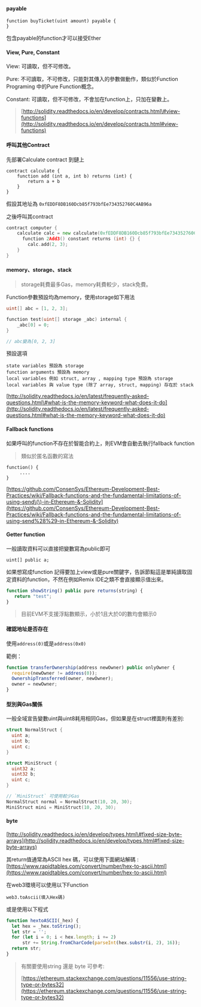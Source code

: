 #### payable

```
function buyTicket(uint amount) payable {
}
```

包含payable的function才可以接受Ether

#### View, Pure, Constant

View: 可讀取，但不可修改。

Pure: 不可讀取，不可修改，只能對其傳入的參數做動作，類似於Function Programing 中的Pure Function概念。

Constant: 可讀取，但不可修改，不會加在function上，只加在變數上。

> [http://solidity.readthedocs.io/en/develop/contracts.html\#view-functions](http://solidity.readthedocs.io/en/develop/contracts.html#view-functions)

#### 呼叫其他Contract

先部署Calculate contract 到鏈上

```
contract calculate {
    function add (int a, int b) returns (int) {
        return a + b
    }
}
```

假設其地址為 `0xfEDDF8DB160Dcb85f793bfEe734352760C4AB96a`

之後呼叫其contract

```go
contract computer {
    calculate calc = new calculate(0xfEDDF8DB160Dcb85f793bfEe734352760C4AB96a);
      function 2Add3() constant returns (int) {} {
        calc.add(2, 3);
    }
}
```

#### memory、storage、stack

> storage耗費最多Gas，memory耗費較少，stack免費。

Function參數預設均為memory，使用storage如下用法

```go
uint[] abc = [1, 2, 3];

function test(uint[] storage _abc) internal {
    _abc[0] = 0;
}

// abc變為[0, 2, 3]
```

預設選項

```
state variables 預設為 storage
function arguments 預設為 memory 
local variables 例如 struct, array , mapping type 預設為 storage
local variables 與 value type (除了 array, struct, mapping) 存在於 stack
```

[http://solidity.readthedocs.io/en/latest/frequently-asked-questions.html\#what-is-the-memory-keyword-what-does-it-do](http://solidity.readthedocs.io/en/latest/frequently-asked-questions.html#what-is-the-memory-keyword-what-does-it-do)

#### Fallback functions

如果呼叫的function不存在於智能合約上，則EVM會自動去執行fallback function

> 類似於匿名函數的寫法

```
function() {
     ....
}
```

[https://github.com/ConsenSys/Ethereum-Development-Best-Practices/wiki/Fallback-functions-and-the-fundamental-limitations-of-using-send\(\)-in-Ethereum-&-Solidity](https://github.com/ConsenSys/Ethereum-Development-Best-Practices/wiki/Fallback-functions-and-the-fundamental-limitations-of-using-send%28%29-in-Ethereum-&-Solidity)

#### Getter function

一般讀取資料可以直接把變數寫為public即可

```
uint[] public a;
```

如果想寫成function 記得要加上view或是pure關鍵字，告訴節點這是單純讀取固定資料的function，不然在例如Remix IDE之類不會直接顯示值出來。

```js
function showString() public pure returns(string) {
   return "test";
}
```

> 目前EVM不支援浮點數顯示，小於1且大於0的數均會顯示0

#### 確認地址是否存在

使用`address(0)`或是`address(0x0)`

範例：

```js
function transferOwnership(address newOwner) public onlyOwner {
  require(newOwner != address(0));
  OwnershipTransferred(owner, newOwner);
  owner = newOwner;
}
```

#### 型別與Gas關係

一般全域宣告變數uint與uint8耗用相同Gas，但如果是在struct裡面則有差別:

```go
struct NormalStruct {
  uint a;
  uint b;
  uint c;
}

struct MiniStruct {
  uint32 a;
  uint32 b;
  uint c;
}

// `MiniStruct` 可使用較少Gas
NormalStruct normal = NormalStruct(10, 20, 30);
MiniStruct mini = MiniStruct(10, 20, 30);
```

#### byte

[http://solidity.readthedocs.io/en/develop/types.html\#fixed-size-byte-arrays](http://solidity.readthedocs.io/en/develop/types.html#fixed-size-byte-arrays)

其return值通常為ASCII hex 碼，可以使用下面網站解碼 : [https://www.rapidtables.com/convert/number/hex-to-ascii.html](https://www.rapidtables.com/convert/number/hex-to-ascii.html)

在web3環境可以使用以下Function

```
web3.toAscii(填入Hex碼)
```

或是使用以下程式

```js
function hextoASCII(_hex) {
  let hex = _hex.toString();
  let str = '';
  for (let i = 0; i < hex.length; i += 2)
      str += String.fromCharCode(parseInt(hex.substr(i, 2), 16));
  return str;
}
```

> 有關要使用string 還是 byte 可參考:
>
> [https://ethereum.stackexchange.com/questions/11556/use-string-type-or-bytes32](https://ethereum.stackexchange.com/questions/11556/use-string-type-or-bytes32)



